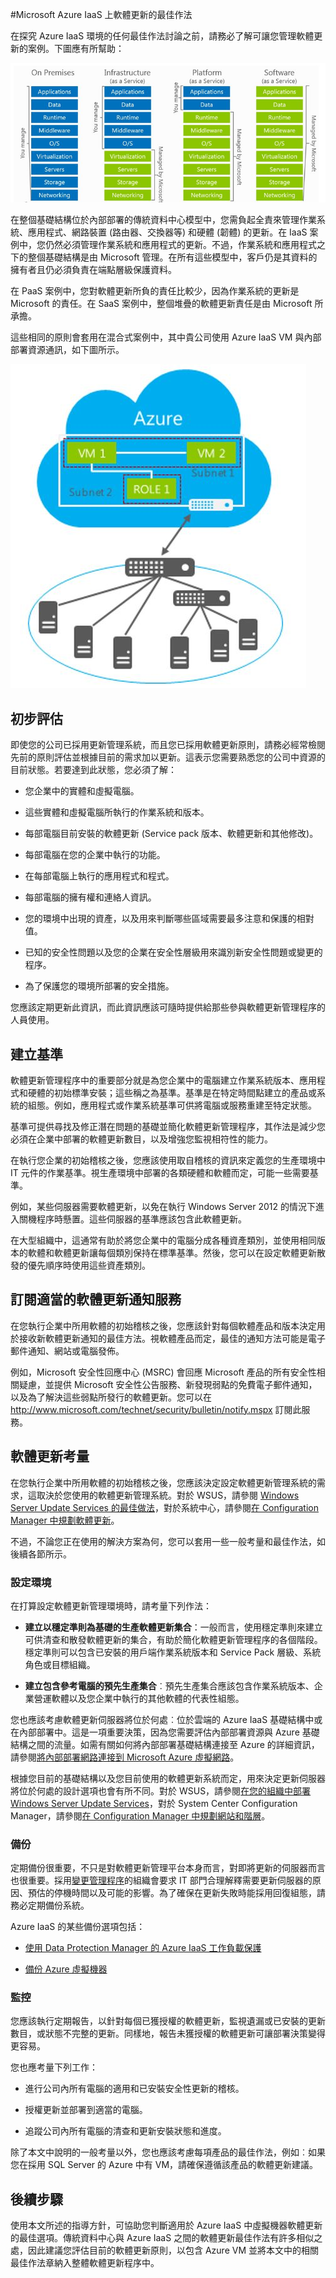 <properties
   pageTitle="Microsoft Azure IaaS 上軟體更新的最佳作法 | Microsoft Azure"
   description="本文針對 Microsoft Azure IaaS 環境中的軟體更新提供最佳作法集合。它的適用對象為 IT 專業人員和安全性分析師，他們每天都在處理變更控制、軟體更新和資產管理，包括那些負責其組織安全性和法規工作的人員。"
   services="virtual-machines, cloud-services, storage"
   documentationCenter="na"
   authors="YuriD"
   manager="swadhwa"
   editor=""
   tags="azure-service-management,azure-resource-manager"/>

<tags
   ms.service="azure-security"
   ms.devlang="na"
   ms.topic="article"
   ms.tgt_pltfrm="na"
   ms.workload="na"
   ms.date="05/11/2016"
   ms.author="yurid"/>

#Microsoft Azure IaaS 上軟體更新的最佳作法

在探究 Azure IaaS 環境的任何最佳作法討論之前，請務必了解可讓您管理軟體更新的案例。下圖應有所幫助：

![雲端模型和職責](./media/azure-security-best-practices-software-updates-iaas/sec-cloudstack.png)

在整個基礎結構位於內部部署的傳統資料中心模型中，您需負起全責來管理作業系統、應用程式、網路裝置 (路由器、交換器等) 和硬體 (韌體) 的更新。在 IaaS 案例中，您仍然必須管理作業系統和應用程式的更新。不過，作業系統和應用程式之下的整個基礎結構是由 Microsoft 管理。在所有這些模型中，客戶仍是其資料的擁有者且仍必須負責在端點層級保護資料。

在 PaaS 案例中，您對軟體更新所負的責任比較少，因為作業系統的更新是 Microsoft 的責任。在 SaaS 案例中，整個堆疊的軟體更新責任是由 Microsoft 所承擔。

這些相同的原則會套用在混合式案例中，其中貴公司使用 Azure IaaS VM 與內部部署資源通訊，如下圖所示。

![Microsoft Azure 的典型混合式案例](./media/azure-security-best-practices-software-updates-iaas/sec-azconnectonpre.png)

## 初步評估

即使您的公司已採用更新管理系統，而且您已採用軟體更新原則，請務必經常檢閱先前的原則評估並根據目前的需求加以更新。這表示您需要熟悉您的公司中資源的目前狀態。若要達到此狀態，您必須了解：

-   您企業中的實體和虛擬電腦。

-   這些實體和虛擬電腦所執行的作業系統和版本。

-   每部電腦目前安裝的軟體更新 (Service pack 版本、軟體更新和其他修改)。

-   每部電腦在您的企業中執行的功能。

-   在每部電腦上執行的應用程式和程式。

-   每部電腦的擁有權和連絡人資訊。

-   您的環境中出現的資產，以及用來判斷哪些區域需要最多注意和保護的相對值。

-   已知的安全性問題以及您的企業在安全性層級用來識別新安全性問題或變更的程序。

-   為了保護您的環境所部署的安全措施。

您應該定期更新此資訊，而此資訊應該可隨時提供給那些參與軟體更新管理程序的人員使用。

## 建立基準

軟體更新管理程序中的重要部分就是為您企業中的電腦建立作業系統版本、應用程式和硬體的初始標準安裝；這些稱之為基準。基準是在特定時間點建立的產品或系統的組態。例如，應用程式或作業系統基準可供將電腦或服務重建至特定狀態。

基準可提供尋找及修正潛在問題的基礎並簡化軟體更新管理程序，其作法是減少您必須在企業中部署的軟體更新數目，以及增強您監視相符性的能力。

在執行您企業的初始稽核之後，您應該使用取自稽核的資訊來定義您的生產環境中 IT 元件的作業基準。視生產環境中部署的各類硬體和軟體而定，可能一些需要基準。

例如，某些伺服器需要軟體更新，以免在執行 Windows Server 2012 的情況下進入關機程序時懸置。這些伺服器的基準應該包含此軟體更新。

在大型組織中，這通常有助於將您企業中的電腦分成各種資產類別，並使用相同版本的軟體和軟體更新讓每個類別保持在標準基準。然後，您可以在設定軟體更新散發的優先順序時使用這些資產類別。

## 訂閱適當的軟體更新通知服務

在您執行企業中所用軟體的初始稽核之後，您應該針對每個軟體產品和版本決定用於接收新軟體更新通知的最佳方法。視軟體產品而定，最佳的通知方法可能是電子郵件通知、網站或電腦發佈。

例如，Microsoft 安全性回應中心 (MSRC) 會回應 Microsoft 產品的所有安全性相關疑慮，並提供 Microsoft 安全性公告服務、新發現弱點的免費電子郵件通知，以及為了解決這些弱點所發行的軟體更新。您可以在 http://www.microsoft.com/technet/security/bulletin/notify.mspx 訂閱此服務。

## 軟體更新考量

在您執行企業中所用軟體的初始稽核之後，您應該決定設定軟體更新管理系統的需求，這取決於您使用的軟體更新管理系統。對於 WSUS，請參閱 [Windows Server Update Services 的最佳做法](https://technet.microsoft.com/library/Cc708536)，對於系統中心，請參閱[在 Configuration Manager 中規劃軟體更新](https://technet.microsoft.com/library/gg712696)。

不過，不論您正在使用的解決方案為何，您可以套用一些一般考量和最佳作法，如後續各節所示。

### 設定環境

在打算設定軟體更新管理環境時，請考量下列作法：

-   **建立以穩定準則為基礎的生產軟體更新集合**：一般而言，使用穩定準則來建立可供清查和散發軟體更新的集合，有助於簡化軟體更新管理程序的各個階段。穩定準則可以包含已安裝的用戶端作業系統版本和 Service Pack 層級、系統角色或目標組織。

-   **建立包含參考電腦的預先生產集合**︰預先生產集合應該包含作業系統版本、企業營運軟體以及您企業中執行的其他軟體的代表性組態。

您也應該考慮軟體更新伺服器將位於何處︰位於雲端的 Azure IaaS 基礎結構中或在內部部署中。這是一項重要決策，因為您需要評估內部部署資源與 Azure 基礎結構之間的流量。如需有關如何將內部部署基礎結構連接至 Azure 的詳細資訊，請參閱[將內部部署網路連接到 Microsoft Azure 虛擬網路](https://technet.microsoft.com/library/Dn786406.aspx)。

根據您目前的基礎結構以及您目前使用的軟體更新系統而定，用來決定更新伺服器將位於何處的設計選項也會有所不同。對於 WSUS，請參閱[在您的組織中部署 Windows Server Update Services](https://technet.microsoft.com/library/hh852340.aspx)，對於 System Center Configuration Manager，請參閱[在 Configuration Manager 中規劃網站和階層](https://technet.microsoft.com/library/Gg712681.aspx)。

### 備份

定期備份很重要，不只是對軟體更新管理平台本身而言，對即將更新的伺服器而言也很重要。採用[變更管理程序](https://technet.microsoft.com/library/cc543216.aspx)的組織會要求 IT 部門合理解釋需要更新伺服器的原因、預估的停機時間以及可能的影響。為了確保在更新失敗時能採用回復組態，請務必定期備份系統。

Azure IaaS 的某些備份選項包括：

-   [使用 Data Protection Manager 的 Azure IaaS 工作負載保護](https://azure.microsoft.com/blog/2014/09/08/azure-iaas-workload-protection-using-data-protection-manager/)

-   [備份 Azure 虛擬機器](./backup/backup-azure-vms.md)

### 監控

您應該執行定期報告，以針對每個已獲授權的軟體更新，監視遺漏或已安裝的更新數目，或狀態不完整的更新。同樣地，報告未獲授權的軟體更新可讓部署決策變得更容易。

您也應考量下列工作：

-   進行公司內所有電腦的適用和已安裝安全性更新的稽核。

-   授權更新並部署到適當的電腦。

-   追蹤公司內所有電腦的清查和更新安裝狀態和進度。

除了本文中說明的一般考量以外，您也應該考慮每項產品的最佳作法，例如︰如果您在採用 SQL Server 的 Azure 中有 VM，請確保遵循該產品的軟體更新建議。

## 後續步驟

使用本文所述的指導方針，可協助您判斷適用於 Azure IaaS 中虛擬機器軟體更新的最佳選項。傳統資料中心與 Azure IaaS 之間的軟體更新最佳作法有許多相似之處，因此建議您評估目前的軟體更新原則，以包含 Azure VM 並將本文中的相關最佳作法章納入整體軟體更新程序中。

<!---HONumber=AcomDC_0511_2016-->